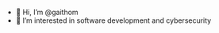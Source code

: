 - 👋 Hi, I’m @gaithom
- 👀 I’m interested in software development and cybersecurity

<!---
gaithom/gaithom is a ✨ special ✨ repository because its `README.md` (this file) appears on your GitHub profile.
You can click the Preview link to take a look at your changes.
--->
